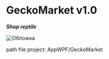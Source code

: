 # GeckoMarket v1.0
***Shop reptile***

![Обложка](https://github.com/Hansola1/AppWPF/GeckoMarket/GeckoMarket/Images/preview)

path file project: AppWPF/GeckoMarket
